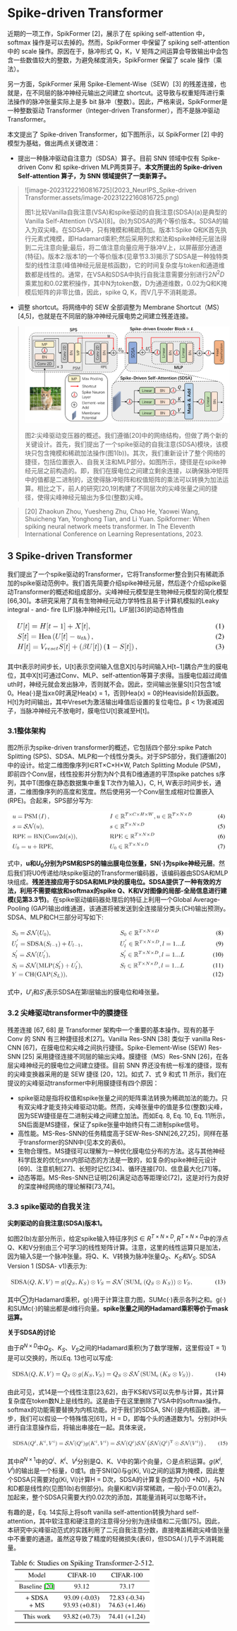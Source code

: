 # Spike-driven Transformer

> 

近期的一项工作，SpikFormer [2]，展示了在 spiking self-attention 中，softmax 操作是可以去掉的。然而，SpikFormer 中保留了 spiking self-attention 中的 scale 操作。原因在于，脉冲形式 Q，K，V 矩阵之间运算会导致输出中会包含一些数值较大的整数，为避免梯度消失，SpikFormer 保留了 scale 操作（乘法）。

另一方面，SpikFormer 采用 Spike-Element-Wise（SEW）[3] 的残差连接，也就是，在不同层的脉冲神经元输出之间建立 shortcut。这导致与权重矩阵进行乘法操作的脉冲张量实际上是多 bit 脉冲（整数）。因此，严格来说，SpikFormer是一种整数驱动 Transformer（Integer-driven Transformer），而不是脉冲驱动 Transformer。

本文提出了 Spike-driven Transformer，如下图所示，以 SpikFormer [2] 中的模型为基础，做出两点关键改进：

- 提出一种脉冲驱动自注意力（SDSA）算子。目前 SNN 领域中仅有 Spike-driven Conv 和 spike-driven MLP两类算子。**本文所提出的 Spike-driven Self-attention 算子，为 SNN 领域提供了一类新算子。**

> ![image-20231222160816725](2023_NeurIPS_Spike-driven Transformer.assets/image-20231222160816725.png)
>
> 图1:比较Vanilla自我注意(VSA)和spike驱动的自我注意(SDSA)(a)是典型的Vanilla Self-Attention (VSA)[8]。(b)为SDSA的两个等价版本。SDSA的输入为双尖峰。在SDSA中，只有掩模和稀疏添加。版本1:Spike Q和K首先执行元素式掩模，即Hadamard乘积;然后采用列求和法和spike神经元层法得到二元注意向量;最后，将二值注意向量应用于脉冲V上，以屏蔽部分通道(特征)。版本2:版本1的一个等价版本(见章节3.3)揭示了SDSA是一种独特类型的线性注意(峰值神经元层是核函数)，它的时间复杂度与token和通道维数都是线性的。通常，在VSA和SDSA中执行自我注意需要分别进行$2N^2D$乘累加和0.02累积操作，其中N为token数，D为通道维数，0.02为Q和K掩模后矩阵的非零比值，因此，spike Q, K，而V几乎不消耗能源。

- 调整 shortcut。将网络中的 SEW 全部调整为 Membrane Shortcut（MS）[4,5]，也就是在不同层的脉冲神经元膜电势之间建立残差连接。

> <img src="2023_NeurIPS_Spike-driven Transformer.assets/image-20231222143112147.png" alt="image-20231222143112147" style="zoom:80%;" />
>
> 图2:尖峰驱动变压器的概述。我们遵循[20]中的网络结构，但做了两个新的关键设计。首先，我们提出了一个spike驱动的自我注意(SDSA)模块，该模块只包含掩模和稀疏加法操作(图1(b))。其次，我们重新设计了整个网络的捷径，包括位置嵌入、自我关注和MLP部分。如图所示，捷径是在spike神经元层之前构造的。即，我们在膜电位之间建立剩余连接，以确保脉冲矩阵中的值都是二进制的，这使得脉冲矩阵和权值矩阵的乘法可以转换为加法运算。相比之下，前人的研究[20,19]构建了不同层次的尖峰张量之间的捷径，使得尖峰神经元输出为多位(整数)尖峰。

> [20] Zhaokun Zhou, Yuesheng Zhu, Chao He, Yaowei Wang, Shuicheng Yan, Yonghong Tian, and Li Yuan. Spikformer: When spiking neural network meets transformer. In The Eleventh International Conference on Learning Representations, 2023.

## 3 Spike-driven Transformer

我们提出了一个spike驱动的Transformer，它将Transformer整合到只有稀疏添加的spike驱动范例中。我们首先简要介绍spike神经元层，然后逐个介绍spike驱动Transformer的概述和组成部分。尖峰神经元模型是生物神经元模型的简化模型[66,30]。本研究采用了具有生物神经元动力学特性且易于计算机模拟的Leaky integral - and- fire (LIF)脉冲神经元[1]。LIF层[36]的动态特性由

<img src="2023_NeurIPS_Spike-driven Transformer.assets/image-20231222143737016.png" alt="image-20231222143737016" style="zoom:67%;" />

其中t表示时间步长，U[t]表示空间输入信息X[t]与时间输入H[t−1]耦合产生的膜电位，其中X[t]可通过Conv、MLP、self-attention等算子求得。当膜电位超过阈值uth时，神经元就会发出脉冲，否则就不会。因此，空间输出张量S[t]只包含1或0。Hea(·)是当x≥0时满足Hea(x) = 1，否则Hea(x) = 0的Heaviside阶跃函数。H[t]为时间输出，其中Vreset为激活输出峰值后设置的复位电位。β < 1为衰减因子，当脉冲神经元不放电时，膜电位U[t]衰减至H[t]。

### 3.1整体架构

图2所示为spike-driven transformer的概述，它包括四个部分:spike Patch Splitting (SPS)、SDSA、MLP和一个线性分类头。对于SPS部分，我们遵循[20]中的设计。给定二维图像序列I∈RT×C×H×W, Patch Splitting Module (PSM)，即前四个Conv层，线性投影并分割为N个具有D维通道的平顶spike patches s序列，其中T(图像在静态数据集中重复T次作为输入)，C, H, W表示时间步长，通道，二维图像序列的高度和宽度。然后使用另一个Conv层生成相对位置嵌入(RPE)。合起来，SPS部分写为:

<img src="2023_NeurIPS_Spike-driven Transformer.assets/image-20231222153321296.png" alt="image-20231222153321296" style="zoom:80%;" />

式中，**u和$U_0$分别为PSM和SPS的输出膜电位张量，SN(·)为spike神经元层**。然后我们将U0传递给$I$块spike驱动的Transformer编码器，该编码器由SDSA和MLP块组成。**残差连接应用于SDSA和MLP块的膜电位。SDSA提供了一种有效的方法，利用不需要缩放和softmax的spike Q、K和V对图像的局部-全局信息进行建模(见第3.3节)**。在spike驱动编码器处理后的特征上利用一个Global Average-Pooling (GAP)输出d维通道，该通道将被发送到全连接层分类头(CH)输出预测y。SDSA、MLP和CH三部分可写如下:

<img src="2023_NeurIPS_Spike-driven Transformer.assets/image-20231222153649925.png" alt="image-20231222153649925" style="zoom:80%;" />

式中，$U' _l$和$S '_l$表示SDSA在第l层输出的膜电位和峰张量。

### 3.2 尖峰驱动transformer中的膜捷径

残差连接 [67, 68] 是 Transformer 架构中一个重要的基本操作。现有的基于 Conv 的 SNN 有三种捷径技术[27]。Vanilla Res-SNN [38] 类似于 vanilla Res-CNN [67]，在膜电位和尖峰之间执行捷径。Spike-Element-Wise (SEW) Res-SNN [25] 采用捷径连接不同层的输出尖峰。膜捷径（MS）Res-SNN [26]，在各层尖峰神经元的膜电位之间建立捷径。目前 SNN 界还没有统一标准的捷径，现有的尖峰变换器采用的是 SEW 捷径 [20，12]。如式 7、式 9 和式 11 所示，我们在提议的尖峰驱动transformer中利用膜捷径有四个原因：

- spike驱动是指将权值和spike张量之间的矩阵乘法转换为稀疏加法的能力。只有双尖峰才能支持尖峰驱动功能。然而，尖峰张量中的值是多位(整数)尖峰，因为SEW捷径是在二进制尖峰之间建立加法。而如Eq. 8, Eq. 10, Eq. 11所示，SN后面是MS捷径，保证了spike张量中始终只有二进制spike信号。
- 高性能。MS-Res-SNN的任务精度高于SEW-Res-SNN[26,27,25]，同样在基于transformer的SNN中(见本文的表6)。
- 生物合理性。MS捷径可以理解为一种优化膜电位分布的方法。这与其他神经科学启发的优化snn内部动态的方法是一致的，如复杂的spike神经元设计[69]、注意机制[27]、长短时记忆[34]、循环连接[70]、信息最大化[71]等。
- 动态等距。MS-Res-SNN已证明[26]满足动态等距理论[72]，这是对行为良好的深度神经网络的理论解释[73,74]。

### 3.3 spike驱动的自我关注

**尖刺驱动的自我注意(SDSA)版本1。**

如图2(b)左部分所示，给定spike输入特征序列$S∈R^{T×N×D}, R^{T×N×D}$中的浮点Q、K和V分别由三个可学习的线性矩阵计算。注意，这里的线性运算只是加法，因为输入S是一个脉冲张量。将Q、K、V转换为脉冲张量$Q_S、K_S和V_S$. SDSA Version 1 (SDSA- v1)表示为:

<img src="2023_NeurIPS_Spike-driven Transformer.assets/image-20231222154619194.png" alt="image-20231222154619194" style="zoom:67%;" />

其中⊗为Hadamard乘积，g(·)用于计算注意力图，SUMc(·)表示各列之和。g(·)和SUMc(·)的输出都是d维行向量。**spike张量之间的Hadamard乘积等价于mask运算。**

**关于SDSA的讨论**

由于$R^{N×D}$中$Q_S、K_S、V_S$之间的Hadamard乘积(为了数学理解，这里假设T = 1)是可以交换的，所以Eq. 13也可以写成:

<img src="2023_NeurIPS_Spike-driven Transformer.assets/image-20231222155855483.png" alt="image-20231222155855483" style="zoom:67%;" />

由此可见，式14是一个线性注意[23,62]，由于KS和VS可以先参与计算，其计算复杂度在token数N上是线性的。这是由于在这里删除了VSA中的softmax操作。softmax的功能需要替换为内核功能。对于我们的SDSA, SN(·)是内核函数。进一步，我们可以假设一个特殊情况[61]，H = D，即每个头的通道数为1。分别对H头进行自注意操作后，将输出串接在一起。具体来说，

<img src="2023_NeurIPS_Spike-driven Transformer.assets/image-20231222160125078.png" alt="image-20231222160125078" style="zoom:80%;" />

其中$R^{N×1}$中的$Q^i、K^i、V^i$分别是Q、K、V中的第i个向量，⊙是点积运算。$g(K^i, V^i)$的输出是一个标量，0或1。由于SN(Qi)与g(Ki, Vi)之间的运算为掩模，因此整个SDSA只需要对g(Ki, Vi)计算H = D次，SDSA的计算复杂度为O(0 +ND)，与N和D都是线性的(见图1(b)右侧部分)。向量Ki和Vi非常稀疏，一般小于0.01(表2)。加起来，整个SDSA只需要大约0.02次的添加，其能量消耗可以忽略不计。

有趣的是，Eq. 14实际上将soft vanilla self-attention转换为hard self-attention，其中软注意和硬注意的注意得分分别为连续值和二元值[75]。因此，本研究中尖峰驱动范式的实践利用了二元自我注意分数，直接掩盖稀疏尖峰值张量中不重要的通道。虽然这导致了精度的轻微损失(表6)，但SDSA(·)几乎不消耗能量。

<img src="2023_NeurIPS_Spike-driven Transformer.assets/image-20231222161104344.png" alt="image-20231222161104344" style="zoom: 80%;" />

